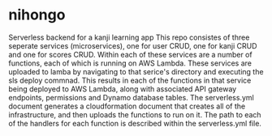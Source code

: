 # nihongo
Serverless backend for a kanji learning app
This repo consistes of three seperate services (microservices), one for user CRUD, one for kanji CRUD and one for scores CRUD. 
Within each of these services are a number of functions, each of which is running on AWS Lambda.
These services are uploaded to lamba by navigating to that serice's directory and executing the sls deploy commnad. This results in each of the functions in that service being deployed to AWS Lambda, along with associated API gateway endpoints, permissions and Dynamo database tables.
The serverless.yml document generates a cloudformation document that creates all of the infrastructure, and then uploads the functions to run on it. The path to each of the handlers for each function is described within the serverless.yml file.
